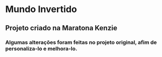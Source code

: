 # Mundo Invertido
## Projeto criado na Maratona Kenzie
### Algumas alterações foram feitas no projeto original, afim de personaliza-lo e melhora-lo. 
